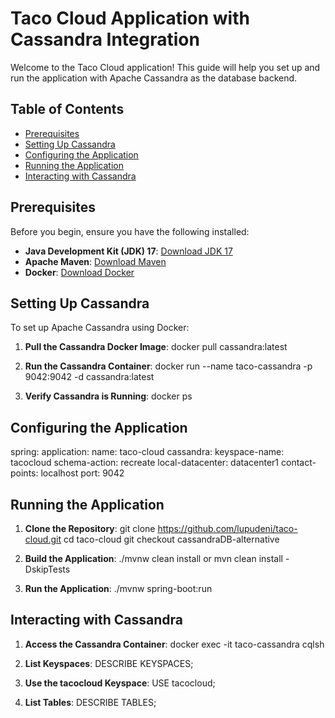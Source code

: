 # Taco Cloud Application with Cassandra Integration

Welcome to the Taco Cloud application! This guide will help you set up and run the application with Apache Cassandra as the database backend.

## Table of Contents

- [Prerequisites](#prerequisites)
- [Setting Up Cassandra](#setting-up-cassandra)
- [Configuring the Application](#configuring-the-application)
- [Running the Application](#running-the-application)
- [Interacting with Cassandra](#interacting-with-cassandra)

## Prerequisites

Before you begin, ensure you have the following installed:

- **Java Development Kit (JDK) 17**: [Download JDK 17](https://www.oracle.com/java/technologies/javase/jdk17-archive-downloads.html)
- **Apache Maven**: [Download Maven](https://maven.apache.org/download.cgi)
- **Docker**: [Download Docker](https://www.docker.com/get-started)

## Setting Up Cassandra

To set up Apache Cassandra using Docker:

1. **Pull the Cassandra Docker Image**:
   docker pull cassandra:latest

2. **Run the Cassandra Container**:
   docker run --name taco-cassandra -p 9042:9042 -d cassandra:latest

3. **Verify Cassandra is Running**:
   docker ps
   
## Configuring the Application
spring:
  application:
    name: taco-cloud
  cassandra:
    keyspace-name: tacocloud
    schema-action: recreate
    local-datacenter: datacenter1
    contact-points: localhost
    port: 9042

## Running the Application

1. **Clone the Repository**:
git clone https://github.com/lupudeni/taco-cloud.git
cd taco-cloud
git checkout cassandraDB-alternative

2. **Build the Application**:
./mvnw clean install
or
mvn clean install -DskipTests

3. **Run the Application**:
./mvnw spring-boot:run

## Interacting with Cassandra

1. **Access the Cassandra Container**:
docker exec -it taco-cassandra cqlsh

2. **List Keyspaces**:
DESCRIBE KEYSPACES;

3. **Use the tacocloud Keyspace**:
USE tacocloud;

4. **List Tables**:
DESCRIBE TABLES;

    
